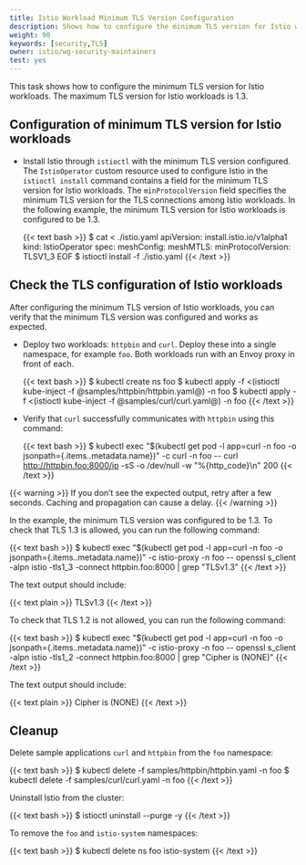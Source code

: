 ```yaml
---
title: Istio Workload Minimum TLS Version Configuration
description: Shows how to configure the minimum TLS version for Istio workloads.
weight: 90
keywords: [security,TLS]
owner: istio/wg-security-maintainers
test: yes
---
```


This task shows how to configure the minimum TLS version for Istio workloads.
The maximum TLS version for Istio workloads is 1.3.

## Configuration of minimum TLS version for Istio workloads

* Install Istio through `istioctl` with the minimum TLS version configured.
  The `IstioOperator` custom resource used to configure Istio in the `istioctl install` command
  contains a field for the minimum TLS version for Istio workloads.
  The `minProtocolVersion` field specifies the minimum TLS version for the TLS connections
  among Istio workloads. In the following example,
  the minimum TLS version for Istio workloads is configured to be 1.3.

    {{< text bash >}}
    $ cat <<EOF > ./istio.yaml
    apiVersion: install.istio.io/v1alpha1
    kind: IstioOperator
    spec:
      meshConfig:
        meshMTLS:
          minProtocolVersion: TLSV1_3
    EOF
    $ istioctl install -f ./istio.yaml
    {{< /text >}}

## Check the TLS configuration of Istio workloads

After configuring the minimum TLS version of Istio workloads,
you can verify that the minimum TLS version was configured and works as expected.

* Deploy two workloads: `httpbin` and `curl`. Deploy these into a single namespace,
  for example `foo`. Both workloads run with an Envoy proxy in front of each.

    {{< text bash >}}
    $ kubectl create ns foo
    $ kubectl apply -f <(istioctl kube-inject -f @samples/httpbin/httpbin.yaml@) -n foo
    $ kubectl apply -f <(istioctl kube-inject -f @samples/curl/curl.yaml@) -n foo
    {{< /text >}}

* Verify that `curl` successfully communicates with `httpbin` using this command:

    {{< text bash >}}
    $ kubectl exec "$(kubectl get pod -l app=curl -n foo -o jsonpath={.items..metadata.name})" -c curl -n foo -- curl http://httpbin.foo:8000/ip -sS -o /dev/null -w "%{http_code}\n"
    200
    {{< /text >}}

{{< warning >}}
If you don’t see the expected output, retry after a few seconds.
Caching and propagation can cause a delay.
{{< /warning >}}

In the example, the minimum TLS version was configured to be 1.3.
To check that TLS 1.3 is allowed, you can run the following command:

{{< text bash >}}
$ kubectl exec "$(kubectl get pod -l app=curl -n foo -o jsonpath={.items..metadata.name})" -c istio-proxy -n foo -- openssl s_client -alpn istio -tls1_3 -connect httpbin.foo:8000 | grep "TLSv1.3"
{{< /text >}}

The text output should include:

{{< text plain >}}
TLSv1.3
{{< /text >}}

To check that TLS 1.2 is not allowed, you can run the following command:

{{< text bash >}}
$ kubectl exec "$(kubectl get pod -l app=curl -n foo -o jsonpath={.items..metadata.name})" -c istio-proxy -n foo -- openssl s_client -alpn istio -tls1_2 -connect httpbin.foo:8000 | grep "Cipher is (NONE)"
{{< /text >}}

The text output should include:

{{< text plain >}}
Cipher is (NONE)
{{< /text >}}

## Cleanup

Delete sample applications `curl` and `httpbin` from the `foo` namespace:

{{< text bash >}}
$ kubectl delete -f samples/httpbin/httpbin.yaml -n foo
$ kubectl delete -f samples/curl/curl.yaml -n foo
{{< /text >}}

Uninstall Istio from the cluster:

{{< text bash >}}
$ istioctl uninstall --purge -y
{{< /text >}}

To remove the `foo` and `istio-system` namespaces:

{{< text bash >}}
$ kubectl delete ns foo istio-system
{{< /text >}}
